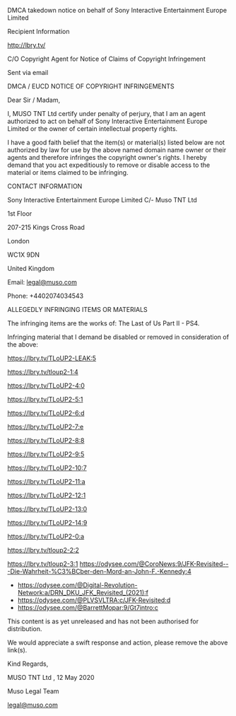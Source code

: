 DMCA takedown notice on behalf of Sony Interactive Entertainment Europe Limited

Recipient Information

http://lbry.tv/

C/O Copyright Agent for Notice of Claims of Copyright Infringement

Sent via email

DMCA / EUCD NOTICE OF COPYRIGHT INFRINGEMENTS

Dear Sir / Madam,

I, MUSO TNT Ltd certify under penalty of perjury, that I am an agent authorized to act on behalf of Sony Interactive Entertainment Europe Limited or the owner of certain intellectual property rights.

I have a good faith belief that the item(s) or material(s) listed below are not authorized by law for use by the above named domain name owner or their agents and therefore infringes the copyright owner's rights. I hereby demand that you act expeditiously to remove or disable access to the material or items claimed to be infringing.

CONTACT INFORMATION

Sony Interactive Entertainment Europe Limited
C/- Muso TNT Ltd

1st Floor

207-215 Kings Cross Road

London

WC1X 9DN

United Kingdom

Email: legal@muso.com

Phone: +4402074034543

ALLEGEDLY INFRINGING ITEMS OR MATERIALS

The infringing items are the works of: The Last of Us Part II - PS4.

Infringing material that I demand be disabled or removed in consideration of the above:

https://lbry.tv/TLoUP2-LEAK:5

https://lbry.tv/tloup2-1:4

https://lbry.tv/TLoUP2-4:0

https://lbry.tv/TLoUP2-5:1

https://lbry.tv/TLoUP2-6:d

https://lbry.tv/TLoUP2-7:e

https://lbry.tv/TLoUP2-8:8

https://lbry.tv/TLoUP2-9:5

https://lbry.tv/TLoUP2-10:7

https://lbry.tv/TLoUP2-11:a

https://lbry.tv/TLoUP2-12:1

https://lbry.tv/TLoUP2-13:0

https://lbry.tv/TLoUP2-14:9

https://lbry.tv/TLoUP2-0:a

https://lbry.tv/tloup2-2:2

https://lbry.tv/tloup2-3:1
https://odysee.com/@CoroNews:9/JFK-Revisited---Die-Wahrheit-%C3%BCber-den-Mord-an-John-F.-Kennedy:4
- https://odysee.com/@Digital-Revolution-Network:a/DRN_DKU_JFK_Revisited_(2021):f 
- https://odysee.com/@PLVSVLTRA:c/JFK-Revisited:d
- https://odysee.com/@BarrettMopar:9/Gt7intro:c


This content is as yet unreleased and has not been authorised for distribution.

We would appreciate a swift response and action, please remove the above link(s).

Kind Regards,

MUSO TNT Ltd , 12 May 2020

Muso Legal Team

legal@muso.com
